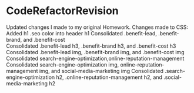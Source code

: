# CodeRefactorRevision
Updated changes I made to my original Homework. 
Changes made to CSS:
Added h1 .seo color into header h1 
Consolidated .benefit-lead, .benefit-brand, and .benefit-cost  
Consolidated .benefit-lead h3, .benefit-brand h3, and .benefit-cost h3
Consolidated .benefit-lead img, .benefit-brand img, and .benefit-cost img 
Consolidated search-engine-optimization,online-reputation-management
Consolidated search-engine-optimization img, online-reputation-management img, and
social-media-marketing img
Consolidated .search-engine-optimization h2,
.online-reputation-management h2, and .social-media-marketing h2
